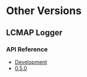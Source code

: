 # Other Versions

## LCMAP Logger

### API Reference

* [Development](../current)
* [0.5.0](../0.5.0)
